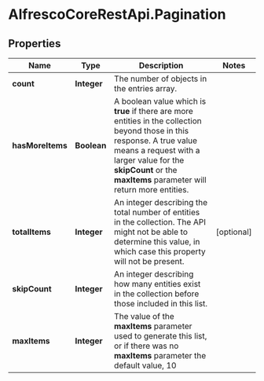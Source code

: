 # AlfrescoCoreRestApi.Pagination

## Properties
Name | Type | Description | Notes
------------ | ------------- | ------------- | -------------
**count** | **Integer** | The number of objects in the entries array. |
**hasMoreItems** | **Boolean** | A boolean value which is **true** if there are more entities in the collection beyond those in this response. A true value means a request with a larger value for the **skipCount** or the **maxItems** parameter will return more entities. |
**totalItems** | **Integer** | An integer describing the total number of entities in the collection. The API might not be able to determine this value, in which case this property will not be present. | [optional]
**skipCount** | **Integer** | An integer describing how many entities exist in the collection before those included in this list. |
**maxItems** | **Integer** | The value of the **maxItems** parameter used to generate this list, or if there was no **maxItems** parameter the default value, 10 |


